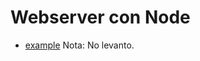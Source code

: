 # Webserver con Node

- [example](https://blog.galdino.dev/deploying-a-web-app-to-aws-and-exposing-it-to-the-internet-clg77no2o000709mr3ph06y43)
Nota: No levanto.
